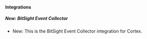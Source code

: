 #### Integrations
##### New: BitSight Event Collector

- New: This is the BitSight Event Collector integration for Cortex.